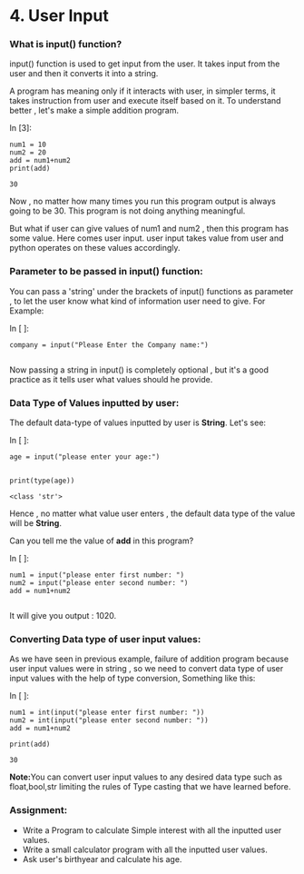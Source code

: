 # 4. User Input

### What is input() function?

input() function is used to get input from the user. It takes input from the user and then it converts it into a string.

A program has meaning only if it interacts with user, in simpler terms, it takes instruction from user and execute itself based on it. To understand better , let's make a simple addition program.

In \[3]:

```
num1 = 10
num2 = 20
add = num1+num2
print(add)
```

```
30
```

Now , no matter how many times you run this program output is always going to be 30. This program is not doing anything meaningful.

But what if user can give values of num1 and num2 , then this program has some value. Here comes user input. user input takes value from user and python operates on these values accordingly.

### Parameter to be passed in input() function:

You can pass a 'string' under the brackets of input() functions as parameter , to let the user know what kind of information user need to give. For Example:

In \[ ]:

```
company = input("Please Enter the Company name:")
```

<figure><img src="https://2715416193-files.gitbook.io/~/files/v0/b/gitbook-x-prod.appspot.com/o/spaces%2FqrOwR7E0344TGTnSFHoL%2Fuploads%2FKfzv5GGS7h817jETpsAn%2Fimage.png?alt=media&#x26;token=97068573-98e6-465a-9e25-3a86df7b0479" alt=""><figcaption></figcaption></figure>

Now passing a string in input() is completely optional , but it's a good practice as it tells user what values should he provide.

### Data Type of Values inputted by user:

The default data-type of values inputted by user is **String**. Let's see:

In \[ ]:

```
age = input("please enter your age:")
```

<figure><img src="https://2715416193-files.gitbook.io/~/files/v0/b/gitbook-x-prod.appspot.com/o/spaces%2FqrOwR7E0344TGTnSFHoL%2Fuploads%2Fn5oWfnBHfqNZlQwYina1%2Fimage.png?alt=media&#x26;token=e97f117f-f712-42dd-9124-99676dedbac7" alt=""><figcaption></figcaption></figure>

```
print(type(age))
```

```
<class 'str'>
```

Hence , no matter what value user enters , the default data type of the value will be **String**.

Can you tell me the value of **add** in this program?

In \[ ]:

```
num1 = input("please enter first number: ")
num2 = input("please enter second number: ")
add = num1+num2
```

<figure><img src="https://2715416193-files.gitbook.io/~/files/v0/b/gitbook-x-prod.appspot.com/o/spaces%2FqrOwR7E0344TGTnSFHoL%2Fuploads%2FKxo4swtfufqb9VvW1542%2Fimage.png?alt=media&#x26;token=e426d17f-1b9c-40b0-b9e7-4f1edea9fc22" alt=""><figcaption></figcaption></figure>

It will give you output : 1020.

### Converting Data type of user input values:

As we have seen in previous example, failure of addition program because user input values were in string , so we need to convert data type of user input values with the help of type conversion, Something like this:

In \[ ]:

```
num1 = int(input("please enter first number: "))
num2 = int(input("please enter second number: "))
add = num1+num2
```

```
print(add)
```

```
30
```

**Note:**&#x59;ou can convert user input values to any desired data type such as float,bool,str limiting the rules of Type casting that we have learned before.

### Assignment:

* Write a Program to calculate Simple interest with all the inputted user values.
* Write a small calculator program with all the inputted user values.
* Ask user's birthyear and calculate his age.
